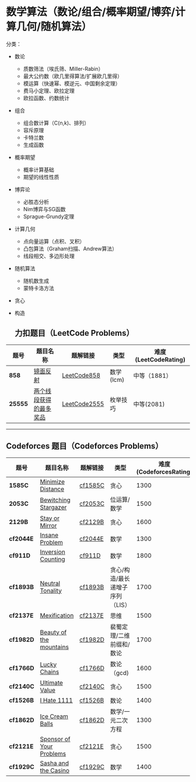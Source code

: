 # 数学算法（数论/组合/概率期望/博弈/计算几何/随机算法）

分类：

- 数论
  - 质数筛法（埃氏筛、Miller-Rabin）
  - 最大公约数（欧几里得算法/扩展欧几里得）
  - 模运算（快速幂、模逆元、中国剩余定理）
  - 费马小定理、欧拉定理
  - 欧拉函数、约数统计
- 组合
  - 组合数计算（C(n,k)、排列）
  - 容斥原理
  - 卡特兰数
  - 生成函数
- 概率期望
  - 概率计算基础
  - 期望的线性性质
- 博弈论
  - 必胜态分析
  - Nim博弈与SG函数
  - Sprague-Grundy定理
- 计算几何
  - 点向量运算（点积、叉积）
  - 凸包算法（Graham扫描、Andrew算法）
  - 线段相交、多边形处理
- 随机算法
  - 随机数生成
  - 蒙特卡洛方法
- 贪心
- 构造



  ## 力扣题目（LeetCode Problems）

| 题号 | 题目名称 | 题解链接 |  类型   | 难度(LeetCodeRating) |
|------|----------|----------|----------|----------------------|
|**858**| [镜面反射](https://leetcode.cn/problems/mirror-reflection/description/)| [LeetCode858](./solution/LeetCode858.md) | 数学(lcm) | 中等（1881） |
| **25555** | [两个线段获得的最多奖品](https://leetcode.cn/problems/maximize-win-from-two-segments/description/) | [LeetCode2555](./solution/LeetCode2555.md) | 枚举技巧 | 中等(2081) |




---

## Codeforces 题目（Codeforces Problems）

| 题号 | 题目名称 | 题解链接 | 类型 | 难度(CodeforcesRating) |
|------|----------|----------|------|------------------------|
| **1585C** |  [Minimize Distance](https://codeforces.com/problemset/problem/1585/C) |  [cf1585C](./solution/cf1585C.md) |  贪心  | 1300 |
| **2053C** | [Bewitching Stargazer](https://codeforces.com/problemset/problem/2053/C) | [cf2053C](./solution/cf2053C.md) | 位运算/数学 | 1500 |
| **2129B** | [Stay or Mirror](https://codeforces.com/problemset/problem/2129/B) | [cf2129B](./solution/cf2129B.md) | 贪心 | 1600 |
| **cf2044E** | [Insane Problem](https://codeforces.com/problemset/problem/2044/E) | [cf2044E](./solution/cf2044E.md) | 数学 | 1300 |
| **cf911D** | [Inversion Counting](https://codeforces.com/contest/911/problem/D) | [cf911D](./solution/cf911D.md) | 数学 | 1800 |
| **cf1893B** | [Neutral Tonality](https://codeforces.com/problemset/problem/1893/B) | [cf1893B](./solution/cf1893B.md) | 贪心/构造/最长递增子序列（LIS） | 1700 |
| **cf2137E** | [Mexification](https://codeforces.com/problemset/problem/2137/E) | [cf2137E](./solution/cf2137E.md) | 思维 | 1500 |
| **cf1982D** | [Beauty of the mountains](https://codeforces.com/problemset/problem/1982/D) | [cf1982D](./solution/cf1982D.md) | 裴蜀定理/二维前缀和/数论 | 1700 |
| **cf1766D** | [Lucky Chains](https://codeforces.com/problemset/problem/1766/D) | [cf1766D](./solution/cf1766D.md) | 数论（gcd) | 1600 |
| **cf2140C** | [Ultimate Value](https://codeforces.com/problemset/problem/2140/C) | [cf2140C](./solution/cf2140C.md) | 贪心 | 1500 |
| **cf1526B** | [I Hate 1111](https://codeforces.com/problemset/problem/1526/B) | [cf1526B](./solution/cf1526B.md) | 数论 | 1400 |
| **cf1862D** | [Ice Cream Balls](https://codeforces.com/problemset/problem/1862/D) | [cf1862D](./solution/cf1862D.md) | 数学/一元二次方程 | 1300 |
| **cf2121E** | [Sponsor of Your Problems](https://codeforces.com/contest/2121/problem/E) | [cf2121E](./solution/cf2121E.md) | 贪心 | 1500 |
| **cf1929C** | [Sasha and the Casino](https://codeforces.com/problemset/problem/1929/C) | [cf1929C](./solution/cf1929C.md) | 数学 | 1400 | 
